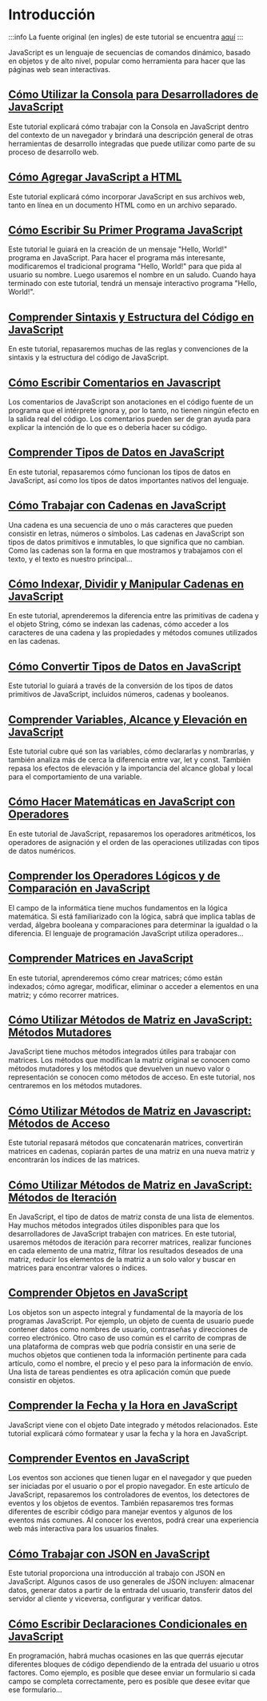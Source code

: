# Introducción
:::info
La fuente original (en ingles) de este tutorial se encuentra [aquí](https://www.digitalocean.com/community/tutorial_series/how-to-code-in-javascript)
:::

JavaScript es un lenguaje de secuencias de comandos dinámico, basado en objetos y de alto nivel, popular como herramienta para hacer que las páginas web sean interactivas.


## [Cómo Utilizar la Consola para Desarrolladores de JavaScript](./how-to-use-the-js-dev-console.html)

Este tutorial explicará cómo trabajar con la Consola en JavaScript dentro del contexto de un navegador y brindará una descripción general de otras herramientas de desarrollo integradas que puede utilizar como parte de su proceso de desarrollo web.

## [Cómo Agregar JavaScript a HTML](./how-to-add-javascript-to-html.html)

Este tutorial explicará cómo incorporar JavaScript en sus archivos web, tanto en línea en un documento HTML como en un archivo separado.

## [Cómo Escribir Su Primer Programa JavaScript](./how-to-write-your-first-javascript-program.html)

Este tutorial le guiará en la creación de un mensaje "Hello, World!" programa en JavaScript. Para hacer el programa más interesante, modificaremos el tradicional programa "Hello, World!" para que pida al usuario su nombre. Luego usaremos el nombre en un saludo. Cuando haya terminado con este tutorial, tendrá un mensaje interactivo programa "Hello, World!".

## [Comprender Sintaxis y Estructura del Código en JavaScript](./understanding-syntax-and-code-structure-in-javascript.html)

En este tutorial, repasaremos muchas de las reglas y convenciones de la sintaxis y la estructura del código de JavaScript.

## [Cómo Escribir Comentarios en Javascript](./how-to-write-comments-in-javascript.html)

Los comentarios de JavaScript son anotaciones en el código fuente de un programa que el intérprete ignora y, por lo tanto, no tienen ningún efecto en la salida real del código. Los comentarios pueden ser de gran ayuda para explicar la intención de lo que es o debería hacer su código.

## [Comprender Tipos de Datos en JavaScript](./understanding-data-types.html)

En este tutorial, repasaremos cómo funcionan los tipos de datos en JavaScript, así como los tipos de datos importantes nativos del lenguaje.

## [Cómo Trabajar con Cadenas en JavaScript](./how-to-work-with-strings-in-javascript.html)

Una cadena es una secuencia de uno o más caracteres que pueden consistir en letras, números o símbolos. Las cadenas en JavaScript son tipos de datos primitivos e inmutables, lo que significa que no cambian. Como las cadenas son la forma en que mostramos y trabajamos con el texto, y el texto es nuestro principal...

## [Cómo Indexar, Dividir y Manipular Cadenas en JavaScript](./how-to-index-split-and-manipulate-strings-in-javascript.html)

En este tutorial, aprenderemos la diferencia entre las primitivas de cadena y el objeto String, cómo se indexan las cadenas, cómo acceder a los caracteres de una cadena y las propiedades y métodos comunes utilizados en las cadenas.

## [Cómo Convertir Tipos de Datos en JavaScript](./how-to-convert-data-types-in-javascript.html)

Este tutorial lo guiará a través de la conversión de los tipos de datos primitivos de JavaScript, incluidos números, cadenas y booleanos.

## [Comprender Variables, Alcance y Elevación en JavaScript](./understanding-variables-scope-and-hoisting.html)

Este tutorial cubre qué son las variables, cómo declararlas y nombrarlas, y también analiza más de cerca la diferencia entre var, let y const. También repasa los efectos de elevación y la importancia del alcance global y local para el comportamiento de una variable.

## [Cómo Hacer Matemáticas en JavaScript con Operadores](./how-to-do-math-in-javascript-with-operators.html)

En este tutorial de JavaScript, repasaremos los operadores aritméticos, los operadores de asignación y el orden de las operaciones utilizadas con tipos de datos numéricos.

## [Comprender los Operadores Lógicos y de Comparación en JavaScript](./understanding-comparison-and-logical-operators-in-javascript.html)

El campo de la informática tiene muchos fundamentos en la lógica matemática. Si está familiarizado con la lógica, sabrá que implica tablas de verdad, álgebra booleana y comparaciones para determinar la igualdad o la diferencia. El lenguaje de programación JavaScript utiliza operadores...

## [Comprender Matrices en JavaScript](./understanding-arrays-in-javascript.html)

En este tutorial, aprenderemos cómo crear matrices; cómo están indexados; cómo agregar, modificar, eliminar o acceder a elementos en una matriz; y cómo recorrer matrices.

## [Cómo Utilizar Métodos de Matriz en JavaScript: Métodos Mutadores](./how-to-use-array-methods-in-javascript-mutator-methods.html)

JavaScript tiene muchos métodos integrados útiles para trabajar con matrices. Los métodos que modifican la matriz original se conocen como métodos mutadores y los métodos que devuelven un nuevo valor o representación se conocen como métodos de acceso. En este tutorial, nos centraremos en los métodos mutadores.

## [Cómo Utilizar Métodos de Matriz en Javascript: Métodos de Acceso](./how-to-use-array-methods-in-javascript-accessor-methods.html)

Este tutorial repasará métodos que concatenarán matrices, convertirán matrices en cadenas, copiarán partes de una matriz en una nueva matriz y encontrarán los índices de las matrices.

## [Cómo Utilizar Métodos de Matriz en JavaScript: Métodos de Iteración](./how-to-use-array-methods-in-javascript-iteration-methods.html)

En JavaScript, el tipo de datos de matriz consta de una lista de elementos. Hay muchos métodos integrados útiles disponibles para que los desarrolladores de JavaScript trabajen con matrices. En este tutorial, usaremos métodos de iteración para recorrer matrices, realizar funciones en cada elemento de una matriz, filtrar los resultados deseados de una matriz, reducir los elementos de la matriz a un solo valor y buscar en matrices para encontrar valores o índices.

## [Comprender Objetos en JavaScript](./understanding-objects-in-javascript.html)

Los objetos son un aspecto integral y fundamental de la mayoría de los programas JavaScript. Por ejemplo, un objeto de cuenta de usuario puede contener datos como nombres de usuario, contraseñas y direcciones de correo electrónico. Otro caso de uso común es el carrito de compras de una plataforma de compras web que podría consistir en una serie de muchos objetos que contienen toda la información pertinente para cada artículo, como el nombre, el precio y el peso para la información de envío. Una lista de tareas pendientes es otra aplicación común que puede consistir en objetos.

## [Comprender la Fecha y la Hora en JavaScript](./understanding-date-and-time-in-javascript.html)

JavaScript viene con el objeto Date integrado y métodos relacionados. Este tutorial explicará cómo formatear y usar la fecha y la hora en JavaScript.

## [Comprender Eventos en JavaScript](/understanding-events-in-javascript.html)

Los eventos son acciones que tienen lugar en el navegador y que pueden ser iniciadas por el usuario o por el propio navegador. En este artículo de JavaScript, repasaremos los controladores de eventos, los detectores de eventos y los objetos de eventos. También repasaremos tres formas diferentes de escribir código para manejar eventos y algunos de los eventos más comunes. Al conocer los eventos, podrá crear una experiencia web más interactiva para los usuarios finales.

## [Cómo Trabajar con JSON en JavaScript](./how-to-work-with-json-in-javascript.html)

Este tutorial proporciona una introducción al trabajo con JSON en JavaScript. Algunos casos de uso generales de JSON incluyen: almacenar datos, generar datos a partir de la entrada del usuario, transferir datos del servidor al cliente y viceversa, configurar y verificar datos.

## [Cómo Escribir Declaraciones Condicionales en JavaScript](./how-to-write-conditional-statements-in-javascript.html)

En programación, habrá muchas ocasiones en las que querrás ejecutar diferentes bloques de código dependiendo de la entrada del usuario u otros factores. Como ejemplo, es posible que desee enviar un formulario si cada campo se completa correctamente, pero es posible que desee evitar que ese formulario...
